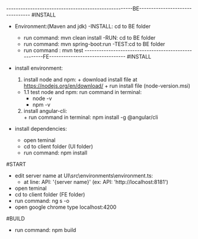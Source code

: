 -----------------------------------------------------BE--------------------------------
#INSTALL
- Environment:(Maven and jdk)
-INSTALL: cd to BE folder
	+ run command: mvn clean install
-RUN: cd to BE folder
	+ run command: mvn spring-boot:run
-TEST:cd to BE folder
	+ run command : mvn test
-----------------------------------------------------FE--------------------------------
#INSTALL

- install environment: 
	1. install node and npm: 
	  + download install file at https://nodejs.org/en/download/
	  + run install file (node-version.msi)
	- 1.1 test node and npm: run command in terminal: 
	  + node -v
	  + npm -v 
	2.  install angular-cli:	
	  + run command in terminal: npm install -g @angular/cli										
- install dependencies: 
	+ open teminal 
	+ cd to client folder (UI folder)
	+ run command: npm install


#START

- edit server name at UI\src\environments\environment.ts:
	+ at line: API: '{server name}' (ex: API: 'http://localhost:8181')
- open teminal
- cd to client folder (FE folder)
- run command: ng s -o  
- open google chrome type localhost:4200 


#BUILD
- run command: npm build
	

